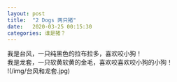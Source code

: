 ```yaml
---
layout: post
title:  "2 Dogs 两只猪"
date:   2020-03-25 00:15:30
categories: 谁是猪？
---
```

我是台风，一只纯黑色的拉布拉多，喜欢咬小狗！<br />我是龙套，一只软黄软黄的金毛，喜欢咬喜欢咬小狗的小狗！<br />
!(/img/台风和龙套.jpg)